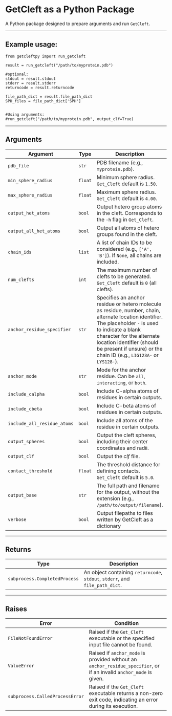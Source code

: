# GetCleft as a Python Package

A Python package designed to prepare arguments and run `GetCleft`.

---

## Example usage:

```
from getcleftpy import run_getcleft

result = run_getcleft("/path/to/myprotein.pdb")

#optional:
stdout = result.stdout
stderr = result.stderr
returncode = result.returncode

file_path_dict = result.file_path_dict
SPH_files = file_path_dict['SPH']


#Using arguments:
#run_getcleft("/path/to/myprotein.pdb", output_clf=True)
```

---

## Arguments

| Argument                    | Type    | Description                                                                                                                                                                                                                                                                             | Default                        |
|-----------------------------|---------|-----------------------------------------------------------------------------------------------------------------------------------------------------------------------------------------------------------------------------------------------------------------------------------------|--------------------------------|
| `pdb_file`                  | `str`   | PDB filename (e.g., `myprotein.pdb`).                                                                                                                                                                                                                                                   | **Required**                   |
| `min_sphere_radius`         | `float` | Minimum sphere radius. `Get_Cleft` default is `1.50`.                                                                                                                                                                                                                                   | `None`                         |
| `max_sphere_radius`         | `float` | Maximum sphere radius. `Get_Cleft` default is `4.00`.                                                                                                                                                                                                                                   | `None`                         |
| `output_het_atoms`          | `bool`  | Output hetero group atoms in the cleft. Corresponds to the `-h` flag in `Get_Cleft`.                                                                                                                                                                                                    | `False`                        |
| `output_all_het_atoms`      | `bool`  | Output all atoms of hetero groups found in the cleft.                                                                                                                                                                                                                                   | `False`                        |
| `chain_ids`                 | `list`  | A list of chain IDs to be considered (e.g., `['A', 'B']`). If `None`, all chains are included.                                                                                                                                                                                          | `None`                         |
| `num_clefts`                | `int`   | The maximum number of clefts to be generated. `Get_Cleft` default is `0` (all clefts).                                                                                                                                                                                                  | `5`                            |
| `anchor_residue_specifier`  | `str`   | Specifies an anchor residue or hetero molecule as residue, number, chain, alternate location identifier. The placeholder `-` is used to indicate a blank character for the alternate location identifier (should be present if unsure) or the chain ID (e.g., `LIG123A-` or `LYS128-`). | `None`                         |
| `anchor_mode`               | `str`   | Mode for the anchor residue. Can be `all`, `interacting`, or `both`.                                                                                                                                                                                                                    | `None`                         |
| `include_calpha`            | `bool`  | Include C-alpha atoms of residues in certain outputs.                                                                                                                                                                                                                                   | `False`                        |
| `include_cbeta`             | `bool`  | Include C-beta atoms of residues in certain outputs.                                                                                                                                                                                                                                    | `False`                        |
| `include_all_residue_atoms` | `bool`  | Include all atoms of the residue in certain outputs.                                                                                                                                                                                                                                    | `False`                        |
| `output_spheres`            | `bool`  | Output the cleft spheres, including their center coordinates and radii.                                                                                                                                                                                                                 | `True`                         |
| `output_clf`                | `bool`  | Output the _clf_ file.                                                                                                                                                                                                                                                                  | `False`                        |
| `contact_threshold`         | `float` | The threshold distance for defining contacts. `Get_Cleft` default is `5.0`.                                                                                                                                                                                                             | `None`                         |
| `output_base`               | `str`   | The full path and filename for the output, without the extension (e.g., `/path/to/output/filename`).                                                                                                                                                                                    | Folder of the input `pdb_file` |
| `verbose`                   | `bool`  | Output filepaths to files written by GetCleft as a dictionary                                                                                                                                                                                                                           | `True`                         |

---

## Returns

| Type                          | Description                                                                  |
|-------------------------------|------------------------------------------------------------------------------|
| `subprocess.CompletedProcess` | An object containing `returncode`, `stdout`, `stderr`, and `file_path_dict`. |

---

## Raises

| Error                           | Condition                                                                                                           |
|---------------------------------|---------------------------------------------------------------------------------------------------------------------|
| `FileNotFoundError`             | Raised if the `Get_Cleft` executable or the specified input file cannot be found.                                   |
| `ValueError`                    | Raised if `anchor_mode` is provided without an `anchor_residue_specifier`, or if an invalid `anchor_mode` is given. |
| `subprocess.CalledProcessError` | Raised if the `Get_Cleft` executable returns a non-zero exit code, indicating an error during its execution.        |